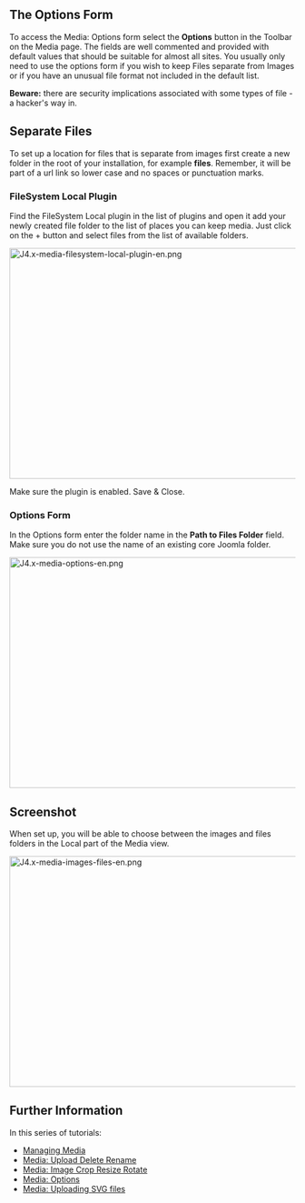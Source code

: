 <!-- Filename: J4.x:Media:_Options / Display title: Медиа-менеджер: Настройки -->

## The Options Form

To access the Media: Options form select the **Options** button in the
Toolbar on the Media page. The fields are well commented and provided
with default values that should be suitable for almost all sites. You
usually only need to use the options form if you wish to keep Files
separate from Images or if you have an unusual file format not included
in the default list.

**Beware:** there are security implications associated with some types
of file - a hacker's way in.

## Separate Files

To set up a location for files that is separate from images first create
a new folder in the root of your installation, for example **files**.
Remember, it will be part of a url link so lower case and no spaces or
punctuation marks.

### FileSystem Local Plugin

Find the FileSystem Local plugin in the list of plugins and open it add
your newly created file folder to the list of places you can keep media.
Just click on the + button and select files from the list of available
folders.

<img
src="https://docs.joomla.org/images/9/9e/J4.x-media-filesystem-local-plugin-en.png"
class="thumbborder" decoding="async" data-file-width="800"
data-file-height="406" width="800" height="406"
alt="J4.x-media-filesystem-local-plugin-en.png" />

Make sure the plugin is enabled. Save & Close.

### Options Form

In the Options form enter the folder name in the **Path to Files
Folder** field. Make sure you do not use the name of an existing core
Joomla folder.

<img src="https://docs.joomla.org/images/9/98/J4.x-media-options-en.png"
class="thumbborder" decoding="async" data-file-width="800"
data-file-height="406" width="800" height="406"
alt="J4.x-media-options-en.png" />

## Screenshot

When set up, you will be able to choose between the images and files
folders in the Local part of the Media view.

<img
src="https://docs.joomla.org/images/0/08/J4.x-media-images-files-en.png"
class="thumbborder" decoding="async" data-file-width="800"
data-file-height="406" width="800" height="406"
alt="J4.x-media-images-files-en.png" />

## Further Information

In this series of tutorials:

- [Managing
  Media](https://docs.joomla.org/J4.x:Managing_Media "Special:MyLanguage/J4.x:Managing Media")
- [Media: Upload Delete
  Rename](https://docs.joomla.org/J4.x:Media:_Upload_Delete_Rename "Special:MyLanguage/J4.x:Media: Upload Delete Rename")
- [Media: Image Crop Resize
  Rotate](https://docs.joomla.org/J4.x:Media:_Image_Crop_Resize_Rotate "Special:MyLanguage/J4.x:Media: Image Crop Resize Rotate")
- [Media:
  Options](https://docs.joomla.org/J4.x:Media:_Options "Special:MyLanguage/J4.x:Media: Options")
- [Media: Uploading SVG
  files](https://docs.joomla.org/J4.x:Media:_Uploading_SVG_files "Special:MyLanguage/J4.x:Media: Uploading SVG files")
